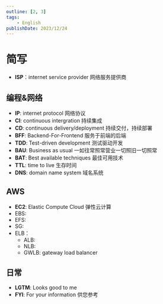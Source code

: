 ```yaml
---
outline: [2, 3]
tags:
	- English
publishDate: 2023/12/24
---
```


# 简写

- **ISP**：internet service provider 网络服务提供商

## 编程&网络
- **IP**: internet protocol 网络协议
- **CI**: continuous intergration 持续集成
- **CD**:	continuous delivery/deployment	持续交付，持续部署
- **BFF**: Backend-For-Frontend	服务于前端的后端
- **TDD**: Test-driven development 测试驱动开发
- **BAU**: Business as usual 一如往常照常营业一切照旧一切照常
- **BAT**: Best available techniques 最佳可用技术
- **TTL**: time to live 生存时间
- **DNS**: domain name system 域名系统

## AWS
- **EC2**: Elastic Compute Cloud 弹性云计算
- EBS: 
- EFS: 
- SG:
- ELB：
	- ALB:
	- NLB:
	- GWLB: gateway load balancer

## 日常
- **LGTM**: Looks good to me	
- **FYI**: For your information	供您参考